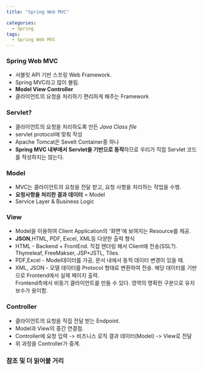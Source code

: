 ```yaml
---
title: "Spring Web MVC"

categories:
  - Spring
tags:
  - Spring Web MVC
---
```

### Spring Web MVC
* 서블릿 API 기반 스프링 Web Framework.
* Spring MVC라고 많이 불림.
* **Model View Controller**
* 클라이언트의 요청을 처리하기 편리하게 해주는 Framework

### Servlet?
* 클라이언트의 요청을 처리하도록 만든 *Java Class file*
* servlet protocol에 맞춰 작성
* Apache Tomcat은 Sevelt Container중 하나
* **Spring MVC 내부에서 Servlet을 기반으로 동작**하므로 우리가 직접 Servlet 코드를 작성하지는 않는다.

### Model
* MVC는 클라이언트의 요청을 전달 받고, 요청 사항을 처리하는 작업을 수행.
* **요청사항을 처리한 결과 데이터** = Model
* Service Layer & Business Logic

### View
* Model을 이용하여 Client Application의 '화면'에 보여지는 Resource를 제공.
*  **JSON**,HTML, PDF, Excel, XML등 다양한 출력 형식
* HTML - Backend + FrontEnd. 직접 렌더링 해서 Client에 전송(SSL?). Thymeleaf, FreeMakser, JSP+JSTL, Tiles.
* PDF,Excel - Model데이터를 가공, 문서 내에서 동적 데이터 변경이 있을 때.
* XML, JSON - 모델 데이터를 Protocol 형태로 변환하여 전송. 해당 데이터를 기반으로 Frontend에서 실제 페이지 출력.  
Frontend측에서 비동기 클라이언트를 만들 수 있다. 영역의 명확한 구분으로 유지보수가 용이함.

### Controller
* 클라이언트의 요청을 직접 전달 받는 Endpoint.
* Model과 View의 중간 연결점.
* Controller에 요청 입력 -> 비즈니스 로직 결과 데이터(Model) -> View로 전달
* 위 과정을 Controller가 중계.


### 참조 및 더 읽어볼 거리



